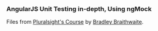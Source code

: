 ### AngularJS Unit Testing in-depth, Using ngMock

Files from [Pluralsight's Course](https://app.pluralsight.com/library/courses/angularjs-ngmock-unit-testing/description) by [Bradley Braithwaite](http://app.pluralsight.com/author/bradley-braithwaite).

